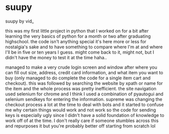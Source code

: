 # suupy
suupy by vid_

this was my first little project in python that I worked on for a bit after learning the very basics of python for a month or two after graduating highschool.
the code isn't anything special it's here more or less for nostalgia's sake and to have something to compare where I'm at and where I'll be in five or ten years I guess.
might come back to it, might not, but I didn't have the money to test it at the time haha..

managed to make a very crude login screen and window after where you can fill out size, address, credit card information, and what item you want to buy
(only managed to do complete the code for a single item cart and checkout). this was followed by searching the website by xpath or name for the item 
and the whole process was pretty inefficient. the site navigation used selenium for chrome and I think I used a combination of pyautogui and selenium
sendkeys for entering the information. supreme was changing the checkout process a lot at the time to deal with bots and it started to confuse me 
why certain things would work and not work so the code for sending keys is especially ugly since I didn't have a solid foundation of knowledge to work 
off of at the time. I don't really care if someone stumbles across this and repurposes it but you're probably better off starting from scratch lol
